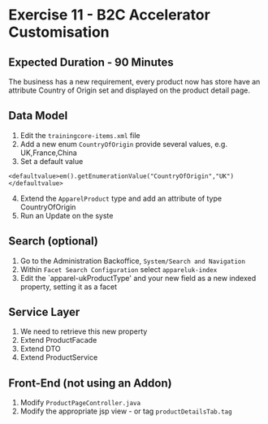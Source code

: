 # Exercise 11 - B2C Accelerator Customisation
## Expected Duration - 90 Minutes

The business has a new requirement, every product now has store have an attribute Country of Origin set and displayed on the product detail page.

## Data Model

1. Edit the `trainingcore-items.xml` file
2. Add a new enum `CountryOfOrigin` provide several values, e.g. UK,France,China
3. Set a default value

```
<defaultvalue>em().getEnumerationValue("CountryOfOrigin","UK")</defaultvalue>
```
4. Extend the `ApparelProduct` type and add an attribute of type CountryOfOrigin
5. Run an Update on the syste
   

## Search (optional)

1. Go to the Administration Backoffice, `System/Search and Navigation`
2. Within `Facet Search Configuration` select  `appareluk-index`
3. Edit the `apparel-ukProductType' and your new field as a new indexed property, setting it as a facet

## Service Layer

1. We need to retrieve this new property
2. Extend ProductFacade
3. Extend DTO
4. Extend ProductService


## Front-End  (not using an Addon)
1. Modify `ProductPageController.java`
2. Modify the appropriate jsp view - or tag `productDetailsTab.tag`





